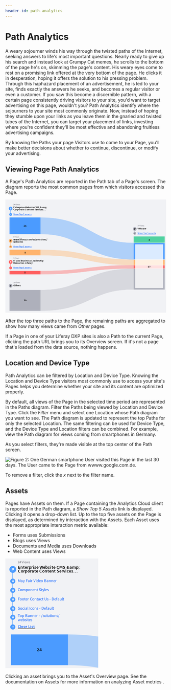 ```yaml
---
header-id: path-analytics
---
```


# Path Analytics

A weary sojourner winds his way through the twisted paths of the Internet,
seeking answers to life's most important questions. Nearly ready to give up his
search and instead look at Grumpy Cat memes, he scrolls to the bottom of the
page he's on, skimming the page's content. His weary eyes come to rest on
a promising link offered at the very bottom of the page. He clicks it in
desperation, hoping it offers the solution to his pressing problem. Through this
haphazard placement of an advertisement, he is led to your site, finds exactly
the answers he seeks, and becomes a regular visitor or even a customer. If you
saw this become a discernible pattern, with a certain page consistently driving
visitors to your site, you'd want to target advertising on this page, wouldn't
you? Path Analytics identify where the sojourners to your site most commonly
originate. Now, instead of hoping they stumble upon your links as you leave them
in the gnarled and twisted tubes of the Internet, you can target your placement
of links, investing where you're confident they'll be most effective and
abandoning fruitless advertising campaigns.

By knowing the Paths your page Visitors use to come to your Page, you'll make
better decisions about whether to continue, discontinue, or modify your
advertising.

## Viewing Page Path Analytics

A Page's Path Analytics are reported in the Path tab of a Page's screen. The 
diagram reports the most common pages from which visitors accessed this Page.

![Figure 1: On top of being pretty to look at, the Path Diagram contains important information.](../../images/paths-diagram.png)

After the top three paths to the Page, the remaining paths are aggregated to
show how many views came from _Other_ pages.

If a Page in one of your Liferay DXP sites is also a Path to the current Page,
clicking the path URL brings you to its Overview screen. If it's not a
page that's loaded from the data source, nothing happens.

## Location and Device Type

Path Analytics can be filtered by Location and Device Type. Knowing the Location
and Device Type visitors most commonly use to access your site's Pages helps you
determine whether your site and its content are optimized properly.  <!-- Is
there a better way to interpret these metrics? -->

By default, all views of the Page in the selected time period are represented in
the Paths diagram. Filter the Paths being viewed by Location and Device Type.
Click the *Filter* menu and select one Location whose Path diagram you want to
see. The Path diagram is updated to represent the top Paths for only the
selected Location.  The same filtering can be used for Device Type, and the
Device Type and Location filters can be combined. For example, view the Path
diagram for views coming from smartphones in Germany. 

As you select filters, they're made visible at the top center of the Path
screen.

![Figure 2: One German smartphone User visited this Page in the last 30 days. The
User came to the Page from `wwww.google.com.de`.](../../images/paths-filters.png)

To remove a filter, click the *x* next to the filter name.

## Assets

Pages have Assets on them. If a Page containing the Analytics Cloud client is
reported in the Path diagram, a *Show Top 5 Assets* link is displayed. Clicking
it opens a drop-down list. Up to the top five assets on the Page is displayed,
as determined by interaction with the Assets. Each Asset uses the most
appropriate interaction metric available:

- Forms uses Submissions
- Blogs uses Views
- Documents and Media uses Downloads
- Web Content uses Views

![Figure 3: The top 5 assets are listed for each page.](../../images/paths-assets.png)

Clicking an asset brings you to the Asset's Overview page. See the documentation
on Assets for more information on analyzing Asset metrics <!--Link when possible-->.
